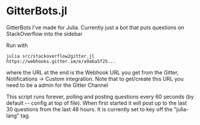 # GitterBots.jl
GitterBots I've made for Julia. Currently just a bot that puts questions on StackOverflow into the sidebar


Run with

```
julia src/stackoverflow2gitter.jl https://webhooks.gitter.im/e/a9a6a5f25...
```

where the URL at the end is the Webhook URL you get from the Gitter, Notifications -> Custom integration.
Note that to get/create this URL you need to be a admin for the Gitter Channel


This script runs forever, polling and posting questions every 60 seconds (by default -- config at top of file).
When first started it will post up to the last 30 questions from the last 48 hours.
It is currently set to key off the "julia-lang" tag.


